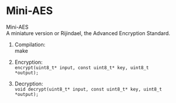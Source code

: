 # Mini-AES
Mini-AES  
A miniature version or Rijindael, the Advanced Encryption Standard.

1. Compilation:  
  make

2. Encryption:  
  <code>encrypt(uint8_t* input, const uint8_t* key, uint8_t *output);</code>
  
3. Decryption:  
  <code>void decrypt(uint8_t* input, const uint8_t* key, uint8_t *output);</code>
